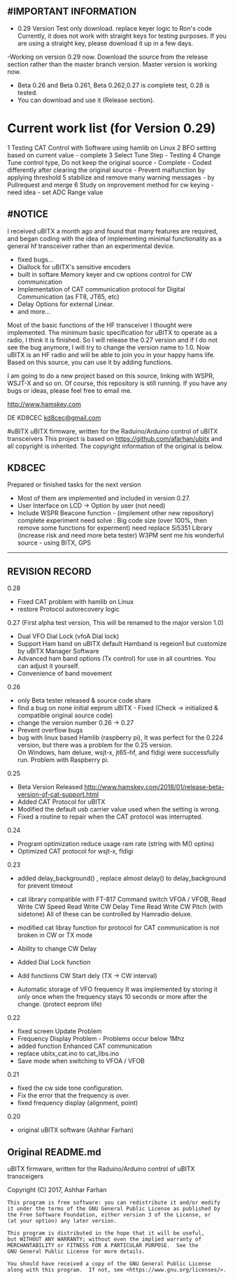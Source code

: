 #IMPORTANT INFORMATION
----------------------------------------------------------------------------
- 0.29 Version Test only download.
  replace keyer logic to Ron's code
  Currently, it does not work with straight keys for testing purposes.
  If you are using a straight key, please download it up in a few days.

-Working on version 0.29 now. Download the source from the release section rather than the master branch version.
 Master version is working now.
 
- Beta 0.26 and Beta 0.261, Beta 0.262,0.27 is complete test, 0.28 is tested.
- You can download and use it (Release section).

# Current work list (for Version 0.29)
  1 Testing CAT Control with Software using hamlib on Linux
  2 BFO setting based on current value - complete
  3 Select Tune Step - Testing
  4 Change Tune control type, Do not keep the original source - Complete
    - Coded differently after clearing the original source
    - Prevent malfunction by applying threshold
  5 stabilize and remove many warning messages - by Pullrequest and merge
  6 Study on improvement method for cw keying - need idea
    - set ADC Range value

#NOTICE
----------------------------------------------------------------------------
I received uBITX a month ago and found that many features are required, and began coding with the idea of implementing minimal functionality as a general hf transceiver rather than an experimental device.

- fixed bugs...
- Diallock for uBITX's sensitive encoders
- built in softare Memory keyer and cw options control for CW communication
- Implementation of CAT communication protocol for Digital Communication (as FT8, JT65, etc)
- Delay Options for external Linear.
- and more...

Most of the basic functions of the HF transceiver I thought were implemented.
The minimum basic specification for uBITX to operate as a radio, I think it is finished.
So I will release the 0.27 version and if I do not see the bug anymore, I will try to change the version name to 1.0.
Now uBITX is an HF radio and will be able to join you in your happy hams life.
Based on this source, you can use it by adding functions.

I am going to do a new project based on this source, linking with WSPR, WSJT-X and so on.
Of course, this repository is still running. If you have any bugs or ideas, please feel free to email me.

http://www.hamskey.com

DE KD8CEC
kd8cec@gmail.com

#uBITX
uBITX firmware, written for the Raduino/Arduino control of uBITX transceivers
This project is based on https://github.com/afarhan/ubitx and all copyright is inherited.
The copyright information of the original is below.

KD8CEC
----------------------------------------------------------------------------
Prepared or finished tasks for the next version
  - Most of them are implemented and included in version 0.27.
  - User Interface on LCD -> Option by user (not need)
  - Include WSPR Beacone function - (implement other new repository)
    complete experiment
    need solve : Big code size (over 100%, then remove some functions for experment)
                 need replace Si5351 Library (increase risk and need more beta tester)
                 W3PM sent me his wonderful source - using BITX, GPS 
                  
----------------------------------------------------------------------------
## REVISION RECORD
0.28
 - Fixed CAT problem with hamlib on Linux
 - restore Protocol autorecovery logic

0.27 
   (First alpha test version, This will be renamed to the major version 1.0)
 - Dual VFO Dial Lock (vfoA Dial lock)
 - Support Ham band on uBITX
   default Hamband is regeion1 but customize by uBITX Manager Software
 - Advanced ham band options (Tx control) for use in all countries. You can adjust it yourself.   
 - Convenience of band movement

0.26
  - only Beta tester released & source code share
  - find a bug on none initial eeprom uBITX - Fixed (Check -> initialized & compatible original source code)
  - change the version number 0.26 -> 0.27
  - Prevent overflow bugs
  - bug with linux based Hamlib (raspberry pi), It was perfect for the 0.224 version, but there was a problem for the 0.25 version.  
    On Windows, ham deluxe, wsjt-x, jt65-hf, and fldigi were successfully run. Problem with Raspberry pi.

0.25
  - Beta Version Released
    http://www.hamskey.com/2018/01/release-beta-version-of-cat-support.html
  - Added CAT Protocol for uBITX
  - Modified the default usb carrier value used when the setting is wrong.
  - Fixed a routine to repair when the CAT protocol was interrupted.

0.24
  - Program optimization
    reduce usage ram rate (string with M() optins)
  - Optimized CAT protocol for wsjt-x, fldigi

0.23
  - added delay_background() , replace almost delay() to delay_background for prevent timeout
  - cat library compatible with FT-817 Command 
    switch VFOA / VFOB, 
    Read Write CW Speed
    Read Write CW Delay Time
    Read Write CW Pitch (with sidetone)
    All of these can be controlled by Hamradio deluxe.

  - modified cat libray function for protocol for CAT communication is not broken in CW or TX mode
  - Ability to change CW Delay
  - Added Dial Lock function
  - Add functions CW Start dely (TX -> CW interval)
  - Automatic storage of VFO frequency
    It was implemented by storing it only once when the frequency stays 10 seconds or more after the change.
    (protect eeprom life)

  
0.22
  - fixed screen Update Problem
  - Frequency Display Problem - Problems occur below 1Mhz
  - added function Enhanced CAT communication
  - replace ubitx_cat.ino to cat_libs.ino
  - Save mode when switching to VFOA / VFOB


0.21
  - fixed the cw side tone configuration.
  - Fix the error that the frequency is over.
  - fixed frequency display (alignment, point) 


0.20 
  - original uBITX software (Ashhar Farhan)

## Original README.md
uBITX firmware, written for the Raduino/Arduino control of uBITX transceigers

Copyright (C) 2017,  Ashhar Farhan

    This program is free software: you can redistribute it and/or modify
    it under the terms of the GNU General Public License as published by
    the Free Software Foundation, either version 3 of the License, or
    (at your option) any later version.

    This program is distributed in the hope that it will be useful,
    but WITHOUT ANY WARRANTY; without even the implied warranty of
    MERCHANTABILITY or FITNESS FOR A PARTICULAR PURPOSE.  See the
    GNU General Public License for more details.

    You should have received a copy of the GNU General Public License
    along with this program.  If not, see <https://www.gnu.org/licenses/>.
